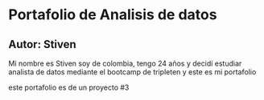# Portafolio de Analisis de datos
## Autor: Stiven

Mi nombre es Stiven soy de colombia, tengo 24 años y decidí estudiar analista de datos mediante el bootcamp de tripleten y este es mi portafolio

este portafolio es de un proyecto #3
